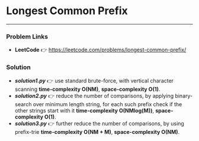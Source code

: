 # Longest Common Prefix

---

### Problem Links
- **__LeetCode__** :point_right: https://leetcode.com/problems/longest-common-prefix/

### Solution
- **_solution1.py_** :point_right: use standard brute-force, with vertical character scanning **time-complexity O(NM)**, **space-complexity O(1)**.
- **_solution2.py_** :point_right: reduce the number of comparisons, by applying binary-search over minimum length string, for each such prefix check if the other strings start with it **time-complexity O(NMlog(M))**, **space-complexity O(1)**.
- **_solution3.py_** :point_right: further reduce the number of comparisons, by using prefix-trie **time-complexity O(NM + M)**, **space-complexity O(NM)**.
